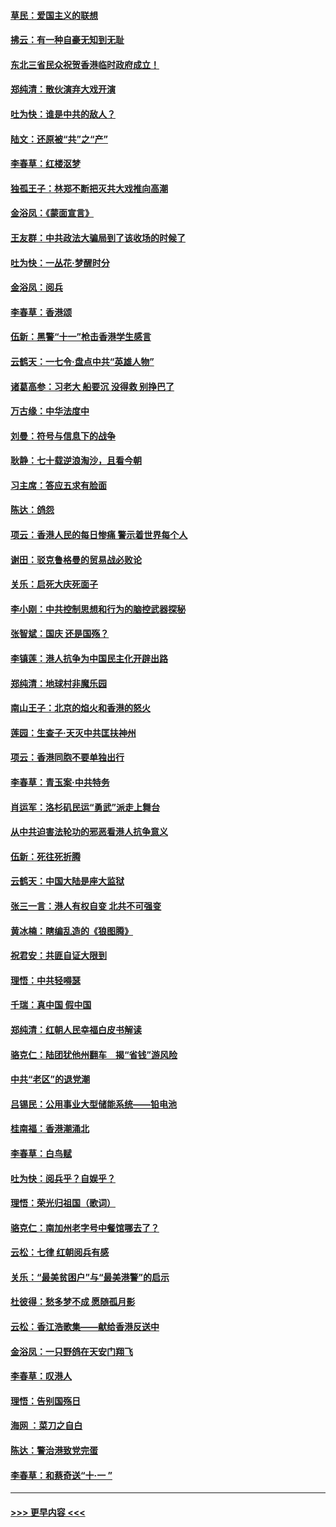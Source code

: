 #### [草民：爱国主义的联想](../pages/nsc993/n11572333.md?t=10070322) 
#### [拂云：有一种自豪无知到无耻](../pages/nsc993/n11572006.md?t=10070322) 
#### [东北三省民众祝贺香港临时政府成立！](../pages/nsc993/n11571215.md?t=10070322) 
#### [郑纯清：散伙演弃大戏开演](../pages/nsc993/n11570826.md?t=10070322) 
#### [吐为快：谁是中共的敌人？](../pages/nsc993/n11570817.md?t=10070322) 
#### [陆文：还原被“共”之“产”](../pages/nsc993/n11570798.md?t=10070322) 
#### [李春草：红楼沤梦](../pages/nsc993/n11569673.md?t=10070322) 
#### [独孤王子：林郑不断把灭共大戏推向高潮](../pages/nsc993/n11569381.md?t=10070322) 
#### [金浴凤：《蒙面宣言》](../pages/nsc993/n11569368.md?t=10070322) 
#### [王友群：中共政法大骗局到了该收场的时候了](../pages/nsc993/n11568940.md?t=10070322) 
#### [吐为快：一丛花‧梦醒时分](../pages/nsc993/n11567491.md?t=10070322) 
#### [金浴凤：阅兵](../pages/nsc993/n11567454.md?t=10070322) 
#### [李春草：香港颂](../pages/nsc993/n11567444.md?t=10070322) 
#### [伍新：黑警“十一”枪击香港学生感言](../pages/nsc993/n11567426.md?t=10070322) 
#### [云鹤天：一七令‧盘点中共“英雄人物”](../pages/nsc993/n11567091.md?t=10070322) 
#### [诸葛高参：习老大 船要沉 没得救 别挣巴了](../pages/nsc993/n11566976.md?t=10070322) 
#### [万古缘：中华法度中](../pages/nsc993/n11566726.md?t=10070322) 
#### [刘曼：符号与信息下的战争](../pages/nsc993/n11564655.md?t=10070322) 
#### [耿静：七十载逆浪淘沙，且看今朝](../pages/nsc993/n11564520.md?t=10070322) 
#### [习主席：答应五求有脸面](../pages/nsc993/n11563953.md?t=10070322) 
#### [陈达：鸽怨](../pages/nsc993/n11561879.md?t=10070322) 
#### [项云：香港人民的每日惨痛  警示着世界每个人](../pages/nsc993/n11559273.md?t=10070322) 
#### [谢田：驳克鲁格曼的贸易战必败论](../pages/nsc993/n11555840.md?t=10070322) 
#### [关乐：启死大庆死面子](../pages/nsc993/n11556823.md?t=10070322) 
#### [李小刚：中共控制思想和行为的脑控武器探秘](../pages/nsc993/n11556776.md?t=10070322) 
#### [张智斌：国庆  还是国殇？](../pages/nsc993/n11556617.md?t=10070322) 
#### [李镇莲：港人抗争为中国民主化开辟出路](../pages/nsc993/n11556570.md?t=10070322) 
#### [郑纯清：地球村非魔乐园](../pages/nsc993/n11555415.md?t=10070322) 
#### [南山王子：北京的焰火和香港的怒火](../pages/nsc993/n11555318.md?t=10070322) 
#### [莲园：生查子·天灭中共匡扶神州](../pages/nsc993/n11555302.md?t=10070322) 
#### [项云：香港同胞不要单独出行](../pages/nsc993/n11555276.md?t=10070322) 
#### [李春草：青玉案‧中共特务](../pages/nsc993/n11552356.md?t=10070322) 
#### [肖运军：洛杉矶民运“勇武”派走上舞台](../pages/nsc993/n11551595.md?t=10070322) 
#### [从中共迫害法轮功的邪恶看港人抗争意义](../pages/nsc993/n11540858.md?t=10070322) 
#### [伍新：死往死折腾](../pages/nsc993/n11550174.md?t=10070322) 
#### [云鹤天：中国大陆是座大监狱](../pages/nsc993/n11550155.md?t=10070322) 
#### [张三一言：港人有权自变 北共不可强变](../pages/nsc993/n11550132.md?t=10070322) 
#### [黄冰楠：瞎编乱造的《狼图腾》](../pages/nsc993/n11550082.md?t=10070322) 
#### [祝君安：共匪自证大限到](../pages/nsc993/n11550041.md?t=10070322) 
#### [理悟：中共轻嘚瑟](../pages/nsc993/n11547978.md?t=10070322) 
#### [千瑞：真中国 假中国](../pages/nsc993/n11547865.md?t=10070322) 
#### [郑纯清：红朝人民幸福白皮书解读](../pages/nsc993/n11547499.md?t=10070322) 
#### [骆克仁：陆团犹他州翻车　揭“省钱”游风险](../pages/nsc993/n11546977.md?t=10070322) 
#### [中共“老区”的退党潮](../pages/nsc993/n11545995.md?t=10070322) 
#### [吕锡民：公用事业大型储能系统——铅电池](../pages/nsc993/n11545701.md?t=10070322) 
#### [桂南福：香港潮涌北](../pages/nsc993/n11545682.md?t=10070322) 
#### [李春草：白鸟赋](../pages/nsc993/n11545663.md?t=10070322) 
#### [吐为快：阅兵乎？自娱乎？](../pages/nsc993/n11545625.md?t=10070322) 
#### [理悟：荣光归祖国（歌词）](../pages/nsc993/n11545616.md?t=10070322) 
#### [骆克仁：南加州老字号中餐馆哪去了？](../pages/nsc993/n11545120.md?t=10070322) 
#### [云松：七律 红朝阅兵有感](../pages/nsc993/n11542394.md?t=10070322) 
#### [关乐：“最美贫困户”与“最美港警”的启示](../pages/nsc993/n11542252.md?t=10070322) 
#### [杜彼得：愁多梦不成 愿随孤月影](../pages/nsc993/n11540296.md?t=10070322) 
#### [云松：香江浩歌集——献给香港反送中](../pages/nsc993/n11540149.md?t=10070322) 
#### [金浴凤：一只野鸽在天安门翔飞](../pages/nsc993/n11540280.md?t=10070322) 
#### [李春草：叹港人](../pages/nsc993/n11540119.md?t=10070322) 
#### [理悟：告别国殇日](../pages/nsc993/n11539610.md?t=10070322) 
#### [海网 ：菜刀之自白](../pages/nsc993/n11539597.md?t=10070322) 
#### [陈达：警治港致党完蛋](../pages/nsc993/n11538127.md?t=10070322) 
#### [李春草：和蔡奇送“十·一 ”](../pages/nsc993/n11537810.md?t=10070322) 

----
#### [ >>> 更早内容 <<< ](../indexes/nsc993-earlier.md)

